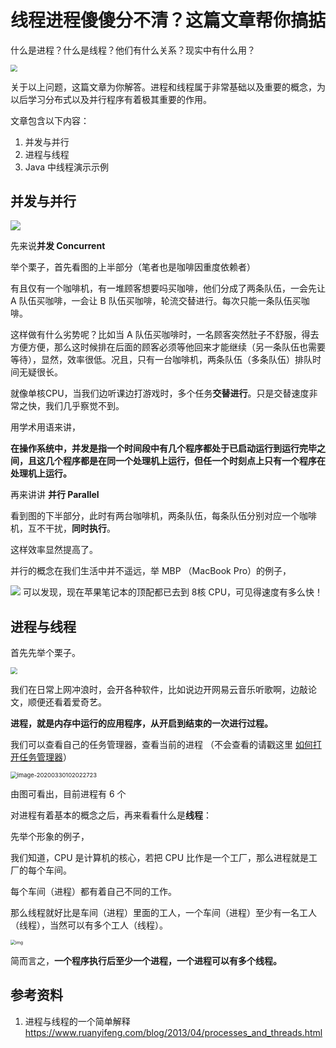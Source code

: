 # 线程进程傻傻分不清？这篇文章帮你搞掂

什么是进程？什么是线程？他们有什么关系？现实中有什么用？

<img src="https://user-gold-cdn.xitu.io/2020/3/29/17126a0d249073aa?w=300&amp;h=300&amp;f=png&amp;s=32245" style="zoom: 67%;" />

关于以上问题，这篇文章为你解答。进程和线程属于非常基础以及重要的概念，为以后学习分布式以及并行程序有着极其重要的作用。

文章包含以下内容：

1. 并发与并行
2. 进程与线程
3. Java 中线程演示示例


## 并发与并行

<img src="https://user-gold-cdn.xitu.io/2020/3/29/17126a43b380315e?w=600&h=451&f=png&s=95686" align = center style="zoom: 100%;" />


先来说**并发 Concurrent**

举个栗子，首先看图的上半部分（笔者也是咖啡因重度依赖者）

有且仅有一个咖啡机，有一堆顾客想要吗买咖啡，他们分成了两条队伍，一会先让 A 队伍买咖啡，一会让 B 队伍买咖啡，轮流交替进行。每次只能一条队伍买咖啡。

这样做有什么劣势呢？比如当 A 队伍买咖啡时，一名顾客突然肚子不舒服，得去方便方便，那么这时候排在后面的顾客必须等他回来才能继续（另一条队伍也需要等待），显然，效率很低。况且，只有一台咖啡机，两条队伍（多条队伍）排队时间无疑很长。

就像单核CPU，当我们边听课边打游戏时，多个任务**交替进行**。只是交替速度非常之快，我们几乎察觉不到。

用学术用语来讲，

**在操作系统中，并发是指一个时间段中有几个程序都处于已启动运行到运行完毕之间，且这几个程序都是在同一个处理机上运行，但任一个时刻点上只有一个程序在处理机上运行。**



再来讲讲 **并行 Parallel**

看到图的下半部分，此时有两台咖啡机，两条队伍，每条队伍分别对应一个咖啡机，互不干扰，**同时执行**。

这样效率显然提高了。

并行的概念在我们生活中并不遥远，举 MBP （MacBook Pro）的例子，

![](https://user-gold-cdn.xitu.io/2020/3/29/17126c9615fe77b5?w=1919&h=712&f=png&s=229406)
可以发现，现在苹果笔记本的顶配都已去到 8核 CPU，可见得速度有多么快！


## 进程与线程

首先先举个栗子。



<img src="https://user-gold-cdn.xitu.io/2020/3/30/17128ee1a1a00d4b?w=599&amp;h=480&amp;f=png&amp;s=777182" align=center style="zoom: 67%;" />



我们在日常上网冲浪时，会开各种软件，比如说边开网易云音乐听歌啊，边敲论文，顺便还看着爱奇艺。



**进程，就是内存中运行的应用程序，从开启到结束的一次进行过程。**



我们可以查看自己的任务管理器，查看当前的进程 （不会查看的请戳这里 [如何打开任务管理器]([https://zh.wikihow.com/%E6%89%93%E5%BC%80%E4%BB%BB%E5%8A%A1%E7%AE%A1%E7%90%86%E5%99%A8](https://zh.wikihow.com/打开任务管理器))）



<img src="C:\Users\Lenovo\AppData\Roaming\Typora\typora-user-images\image-20200330102022723.png" alt="image-20200330102022723" align=center style="zoom: 67%;" />





由图可看出，目前进程有 6 个





对进程有着基本的概念之后，再来看看什么是**线程**：

先举个形象的例子，

我们知道，CPU 是计算机的核心，若把 CPU 比作是一个工厂，那么进程就是工厂的每个车间。



每个车间（进程）都有着自己不同的工作。

那么线程就好比是车间（进程）里面的工人，一个车间（进程）至少有一名工人（线程），当然可以有多个工人（线程）。



<img src="https://www.ruanyifeng.com/blogimg/asset/201304/bg2013042404.jpg" alt="img" align=center style="zoom: 50%;" />



简而言之，**一个程序执行后至少一个进程，一个进程可以有多个线程。**



## 参考资料

1.  进程与线程的一个简单解释 https://www.ruanyifeng.com/blog/2013/04/processes_and_threads.html